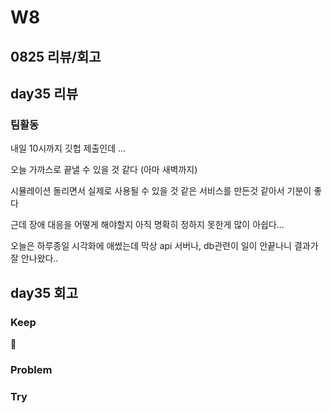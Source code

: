 # W8

## 0825 리뷰/회고

## day35 리뷰
### 팀활동
내일 10시까지 깃헙 제출인데 ...

오늘 가까스로 끝낼 수 있을 것 같다 (아마 새벽까지)

시뮬레이션 돌리면서 실제로 사용될 수 있을 것 같은 서비스를 만든것 같아서 기분이 좋다

근데 장애 대응을 어떻게 해야할지 아직 명확히 정하지 못한게 많이 아쉽다...

오늘은 하루종일 시각화에 애썼는데 막상 api 서버나, db관련이 일이 안끝나니 결과가 잘 안나왔다..


## day35 회고

### Keep

### Problem

### Try
